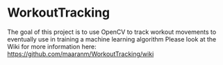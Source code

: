 # WorkoutTracking
The goal of this project is to use OpenCV to track workout movements to eventually use in training a machine learning algorithm
Please look at the Wiki for more information here: https://github.com/maaranm/WorkoutTracking/wiki

